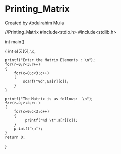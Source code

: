 # Printing_Matrix
Created by Abdulrahim Mulla


//Printing_Matrix
#include<stdio.h>
#include<stdlib.h>

int main()

{
	int a[5][5],r,c;
	
	printf("Enter the Matrix Elements : \n");
	for(r=0;r<3;r++)
	{
		for(c=0;c<3;c++)
		{
			scanf("%d",&a[r][c]);
		}
	}
	
	printf("The Matrix is as follows:  \n");
	for(r=0;r<3;r++)
	{
		for(c=0;c<3;c++)
		{
			 printf("%d	\t",a[r][c]);
		}
		printf("\n");
	}
	return 0;
}

